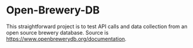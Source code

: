 # Open-Brewery-DB

This straightforward project is to test API calls and data collection from an open source brewery database. Source is https://www.openbrewerydb.org/documentation. 